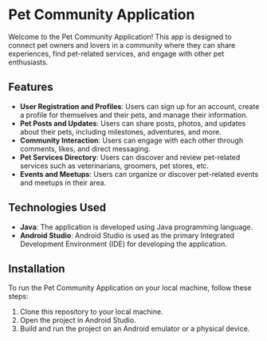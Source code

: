 # Pet Community Application

Welcome to the Pet Community Application! This app is designed to connect pet owners and lovers in a community where they can share experiences, find pet-related services, and engage with other pet enthusiasts.

## Features

- **User Registration and Profiles**: Users can sign up for an account, create a profile for themselves and their pets, and manage their information.
- **Pet Posts and Updates**: Users can share posts, photos, and updates about their pets, including milestones, adventures, and more.
- **Community Interaction**: Users can engage with each other through comments, likes, and direct messaging.
- **Pet Services Directory**: Users can discover and review pet-related services such as veterinarians, groomers, pet stores, etc.
- **Events and Meetups**: Users can organize or discover pet-related events and meetups in their area.

## Technologies Used

- **Java**: The application is developed using Java programming language.
- **Android Studio**: Android Studio is used as the primary Integrated Development Environment (IDE) for developing the application.

## Installation

To run the Pet Community Application on your local machine, follow these steps:

1. Clone this repository to your local machine.
2. Open the project in Android Studio.
3. Build and run the project on an Android emulator or a physical device.

